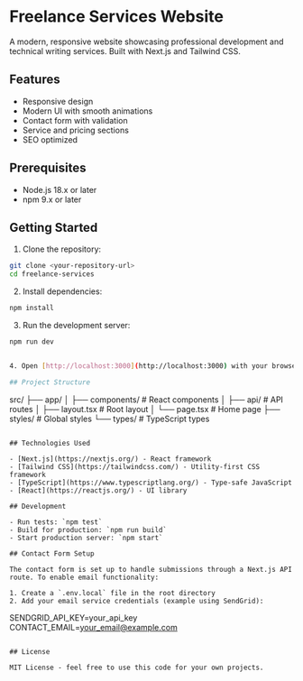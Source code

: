 # Freelance Services Website

A modern, responsive website showcasing professional development and technical writing services. Built with Next.js and Tailwind CSS.

## Features

- Responsive design
- Modern UI with smooth animations
- Contact form with validation
- Service and pricing sections
- SEO optimized

## Prerequisites

- Node.js 18.x or later
- npm 9.x or later

## Getting Started

1. Clone the repository:
```bash
git clone <your-repository-url>
cd freelance-services
```

2. Install dependencies:
```bash
npm install
```

3. Run the development server:
```bash
npm run dev


4. Open [http://localhost:3000](http://localhost:3000) with your browser to see the result.

## Project Structure

```
src/
├── app/
│   ├── components/    # React components
│   ├── api/          # API routes
│   ├── layout.tsx    # Root layout
│   └── page.tsx      # Home page
├── styles/           # Global styles
└── types/           # TypeScript types
```

## Technologies Used

- [Next.js](https://nextjs.org/) - React framework
- [Tailwind CSS](https://tailwindcss.com/) - Utility-first CSS framework
- [TypeScript](https://www.typescriptlang.org/) - Type-safe JavaScript
- [React](https://reactjs.org/) - UI library

## Development

- Run tests: `npm test`
- Build for production: `npm run build`
- Start production server: `npm start`

## Contact Form Setup

The contact form is set up to handle submissions through a Next.js API route. To enable email functionality:

1. Create a `.env.local` file in the root directory
2. Add your email service credentials (example using SendGrid):
```
SENDGRID_API_KEY=your_api_key
CONTACT_EMAIL=your_email@example.com
```

## License

MIT License - feel free to use this code for your own projects. 